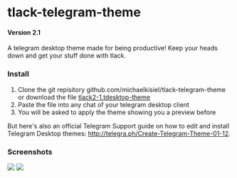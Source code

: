 # tlack-telegram-theme
#### Version 2.1
A telegram desktop theme made for being productive! Keep your heads down and get your stuff done with tlack.

### Install
1. Clone the git repisitory github.com/michaelkisiel/tlack-telegram-theme or download the file [tlack2-1.tdesktop-theme](https://github.com/michaelkisiel/tlack-telegram-theme/blob/master/tlack2-1.tdesktop-theme)
2. Paste the file into any chat of your telegram desktop client
3. You will be asked to apply the theme showing you a preview before

But here's also an official Telegram Support guide on how to edit and install Telegram Desktop themes: http://telegra.ph/Create-Telegram-Theme-01-12.

### Screenshots
![](TlackScreenshot.png)
![](tlack-telegram-theme.png)

